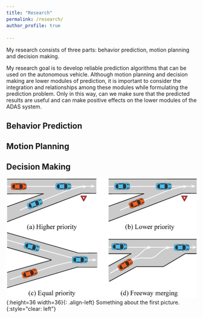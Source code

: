 ```yaml
---
title: "Research"
permalink: /research/
author_profile: true

---
```


My research consists of three parts: behavior prediction, motion planning and decision making. 

My research goal is to develop reliable prediction algorithms that can be used on the autonomous vehicle.  Although motion planning and decision making are lower modules of prediction, it is important to consider the integration and relationships among these modules while formulating the prediction problem. Only in this way, can we make sure that the predicted results are useful and can make positive effects on the lower modules of the ADAS system. 



## Behavior Prediction





## Motion Planning





## Decision Making

![](/images/merge_new.jpg){:height=36 width=36}{: .align-left}
Something about the first picture.
{:style="clear: left"}



